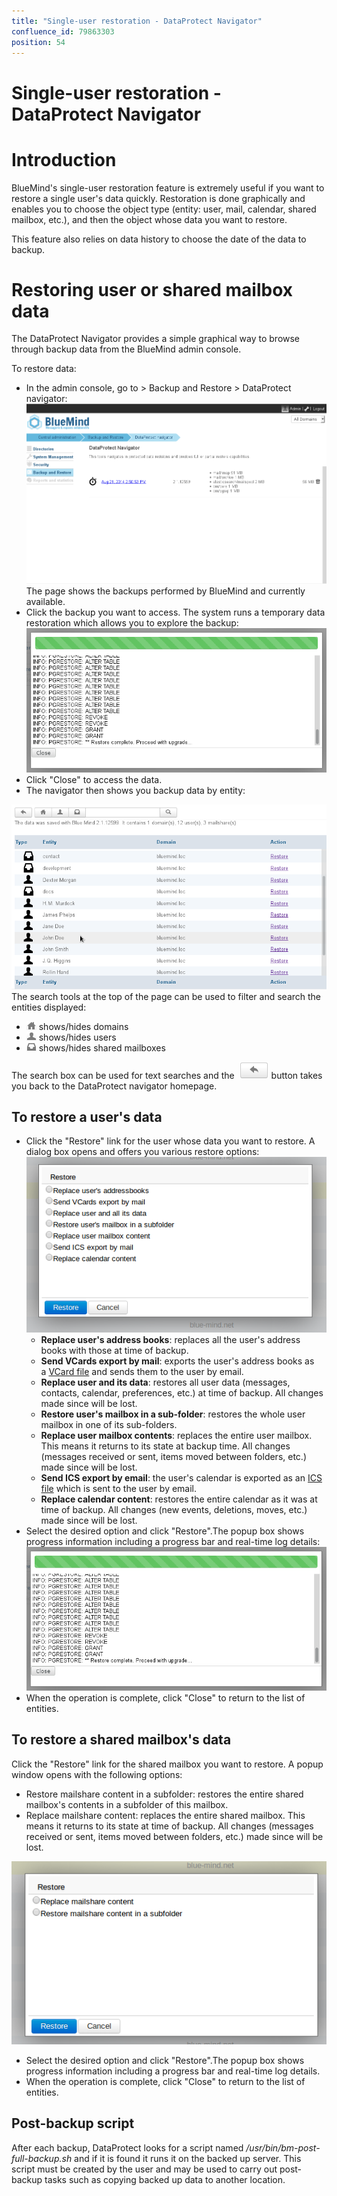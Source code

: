 ```yaml
---
title: "Single-user restoration - DataProtect Navigator"
confluence_id: 79863303
position: 54
---
```

# Single-user restoration - DataProtect Navigator


# Introduction

 BlueMind's single-user restoration feature is extremely useful if you want to restore a single user's data quickly. Restoration is done graphically and enables you to choose the object type (entity: user, mail, calendar, shared mailbox, etc.), and then the object whose data you want to restore.  

 This feature also relies on data history to choose the date of the data to backup. 


# Restoring user or shared mailbox data

The DataProtect Navigator provides a simple graphical way to browse through backup data from the BlueMind admin console.

To restore data:

- In the admin console, go to > Backup and Restore > DataProtect navigator:![](../../../attachments/79863303/79863317.png) The page shows the backups performed by BlueMind and currently available.
- Click the backup you want to access. The system runs a temporary data restoration which allows you to explore the backup:![](../../../attachments/79863303/79863315.png)
- Click "Close" to access the data.
- The navigator then shows you backup data by entity:


![](../../../attachments/79863303/79863309.png)The search tools at the top of the page can be used to filter and search the entities displayed:

- ![](../../../attachments/79863303/79863313.png) shows/hides domains
- ![](../../../attachments/79863303/79863312.png) shows/hides users
- ![](../../../attachments/79863303/79863311.png) shows/hides shared mailboxes


The search box can be used for text searches and the  ![](../../../attachments/79863303/79863310.png) button takes you back to the DataProtect navigator homepage.

## To restore a user's data

- Click the "Restore" link for the user whose data you want to restore. A dialog box opens and offers you various restore options:[![](../../../attachments/79863303/79863320.png)](../../../attachments/79863303/79863320.png) 
  - **Replace user's address books**: replaces all the user's address books with those at time of backup.
  - **Send VCards export by mail**: exports the user's address books as a [VCard file](http://en.wikipedia.org/wiki/VCard) and sends them to the user by email.
  - **Replace user and its data**: restores all user data (messages, contacts, calendar, preferences, etc.) at time of backup. All changes made since will be lost.
  - **Restore user's mailbox in a sub-folder**: restores the whole user mailbox in one of its sub-folders.
  - **Replace user mailbox contents**: replaces the entire user mailbox. This means it returns to its state at backup time. All changes (messages received or sent, items moved between folders, etc.) made since will be lost.
  - **Send ICS export by email**: the user's calendar is exported as an [ICS file](http://en.wikipedia.org/wiki/ICalendar) which is sent to the user by email.
  - **Replace calendar content**: restores the entire calendar as it was at time of backup. All changes (new events, deletions, moves, etc.) made since will be lost.
- Select the desired option and click "Restore".The popup box shows progress information including a progress bar and real-time log details:![](../../../attachments/79863303/79863304.png)
- When the operation is complete, click "Close" to return to the list of entities.


## To restore a shared mailbox's data

Click the "Restore" link for the shared mailbox you want to restore. A popup window opens with the following options:

- Restore mailshare content in a subfolder: restores the entire shared mailbox's contents in a subfolder of this mailbox. 
- Replace mailshare content: replaces the entire shared mailbox. This means it returns to its state at time of backup. All changes (messages received or sent, items moved between folders, etc.) made since will be lost.


![](../../../attachments/79863303/79863319.png)

- Select the desired option and click "Restore".The popup box shows progress information including a progress bar and real-time log details.
- When the operation is complete, click "Close" to return to the list of entities.


## Post-backup script

After each backup, DataProtect looks for a script named */usr/bin/bm-post-full-backup.sh* and if it is found it runs it on the backed up server. This script must be created by the user and may be used to carry out post-backup tasks such as copying backed up data to another location.


